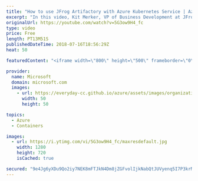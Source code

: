```yaml
---
title: "How to use JFrog Artifactory with Azure Kubernetes Service | Azure Friday"
excerpt: "In this video, Kit Merker, VP of Business Development at JFrog, shows how you can easily build and release software using popular DevOps tools including Git, Jenkins, Artifactory, and Azure Kubernetes Service (AKS).   JFrog Artifactory is a universal package management binary repository that enables"
originalUrl: https://youtube.com/watch?v=5G3ow9H4_fc
type: video
price: Free
length: PT13M51S
publishedDateTime: 2018-07-16T18:56:29Z
heat: 50

featuredContent: "<iframe width=\"800\" height=\"500\" frameborder=\"0\" src=\"https://www.youtube.com/embed/5G3ow9H4_fc\" allow=\"accelerometer; autoplay; encrypted-media; gyroscope; picture-in-picture\" allowfullscreen></iframe>"

provider:
  name: Microsoft
  domain: microsoft.com
  images:
    - url: https://everyday-cc.github.io/azure/assets/images/organizations/microsoft.com-50x50.jpg
      width: 50
      height: 50

topics:
  - Azure
  - Containers

images:
  - url: https://i.ytimg.com/vi/5G3ow9H4_fc/maxresdefault.jpg
    width: 1280
    height: 720
    isCached: true

secured: "9e4Jg6yXDu9Qo2iy7NEK8mFTJkN4Dm8jZGFvolIjkNabQtJUVyenq5I7P3krM61PSCS4wRE0CHxTxNlR8a+N72DAQFsv8e7cBPcWlccBDZWauzxqf0dU7jCwr6QHdoy6eN/ocY55bzeg+YpAUikJKT4YIHNnqqp9dhAUww2/Mw/B4ETkSgCSu0ze4s+LsiNdzxMRNlD9+523H3dnO+hp+LZNyNgaccJRtz/spNRad/bznh9dumpk8YHRBx5Pwr4rA4SJO5zDzKhf6U4tJE0t7n1/3xSDxj06kzGlh6JEtkNxV3zIJX2yLhCw+/vxPCH+a8fAjomwo4ITpQDdGWR5l59SOjpJOPggg+sJdxaM8czrpQqVJUXee1IkKOqMsh+VHWxW+pkCK9TrUphkQz89qQnb6n8adt1QvrJbtM6TsHE=;QIQ0mfL4j0C/1LfpEoXpqA=="
---
```


